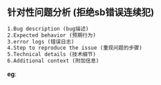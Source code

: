 ## 针对性问题分析 (拒绝sb错误连续犯)

```txt
1.Bug description (bug描述)
2.Expected behavior (预期行为)
3.error logs (错误日志)
4.Step to reproduce the issue (重现问题的步骤)
5.Technical details (技术细节)
6.Additional context (附加信息)
```

**eg**:

